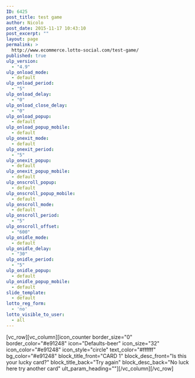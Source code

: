 ```yaml
---
ID: 6425
post_title: test game
author: Nicolo
post_date: 2015-11-17 10:43:10
post_excerpt: ""
layout: page
permalink: >
  http://www.ecommerce.lotto-social.com/test-game/
published: true
ulp_version:
  - "4.9"
ulp_onload_mode:
  - default
ulp_onload_period:
  - "5"
ulp_onload_delay:
  - "0"
ulp_onload_close_delay:
  - "0"
ulp_onload_popup:
  - default
ulp_onload_popup_mobile:
  - default
ulp_onexit_mode:
  - default
ulp_onexit_period:
  - "5"
ulp_onexit_popup:
  - default
ulp_onexit_popup_mobile:
  - default
ulp_onscroll_popup:
  - default
ulp_onscroll_popup_mobile:
  - default
ulp_onscroll_mode:
  - default
ulp_onscroll_period:
  - "5"
ulp_onscroll_offset:
  - "600"
ulp_onidle_mode:
  - default
ulp_onidle_delay:
  - "30"
ulp_onidle_period:
  - "5"
ulp_onidle_popup:
  - default
ulp_onidle_popup_mobile:
  - default
slide_template:
  - default
lotto_reg_form:
  - 'no'
lotto_visible_to_user:
  - all
---
```

[vc_row][vc_column][icon_counter border_size="0" border_color="#e91248" icon="Defaults-beer" icon_size="32" icon_color="#e91248" icon_style="circle" text_color="#ffffff" bg_color="#e91248" block_title_front="CARD 1" block_desc_front="Is this your lucky card?" block_title_back="Try again" block_desc_back="No luck here try another card" ult_param_heading=""][/vc_column][/vc_row]